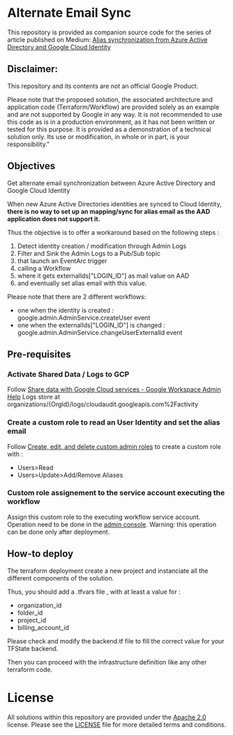 <!-- Copyright 2022 Google LLC

Licensed under the Apache License, Version 2.0 (the "License");
you may not use this file except in compliance with the License.
You may obtain a copy of the License at

     https://www.apache.org/licenses/LICENSE-2.0

 Unless required by applicable law or agreed to in writing, software
 distributed under the License is distributed on an "AS IS" BASIS,
 WITHOUT WARRANTIES OR CONDITIONS OF ANY KIND, either express or implied.
 See the License for the specific language governing permissions and
 limitations under the License. -->

# Alternate Email Sync 
This repository is provided as companion source code for the series of article published on Medium:
[Alias synchronization from Azure Active Directory and Google Cloud Identity](https://medium.com/@nicolas.hooge/alias-synchronization-from-azure-active-directory-to-google-cloud-identity-part-1-7b9059e35405)

## Disclaimer: 
This repository and its contents are not an official Google Product.

Please note that the proposed solution, the associated architecture and application code (Terraform/Workflow) are provided solely as an example and are not supported by Google in any way. It is not recommended to use this code as is in a production environment, as it has not been written or tested for this purpose. It is provided as a demonstration of a technical solution only. Its use or modification, in whole or in part, is your responsibility."

## Objectives
Get alternate email synchronization between Azure Active Directory and Google Cloud Identity

When new Azure Active Directories identities are synced to Cloud Identity, **there is no way to set up an mapping/sync for alias email as the AAD application does not support it.**

Thus the objective is to offer a workaround based on the following steps :

1. Detect identity creation / modification through Admin Logs
2. Filter and Sink the Admin Logs to a Pub/Sub topic
3. that launch an EventArc trigger
4. calling a Workflow 
5. where it gets externalIds["LOGIN_ID"] as mail value on AAD
6. and eventually set alias email with this value.

Please note that there are 2 different workflows:
- one when the identity is created : google.admin.AdminService.createUser event
- one when the externalIds["LOGIN_ID"] is changed : google.admin.AdminService.changeUserExternalId event

## Pre-requisites

### Activate Shared Data / Logs to GCP 
Follow [Share data with Google Cloud services - Google Workspace Admin Help](https://support.google.com/a/answer/9320190)
Logs store at organizations/{OrgId}/logs/cloudaudit.googleapis.com%2Factivity

### Create a custom role to read an User Identity and set the alias email
Follow [Create, edit, and delete custom admin roles](https://support.google.com/cloudidentity/answer/2406043?hl=en) to create a custom role with :
- Users>Read
- Users>Update>Add/Remove Aliases

### Custom role assignement to the service account executing the workflow
Assign this custom role to the executing workflow service account. Operation need to be done in the [admin console](https://admin.google.com/). 
Warning: this operation can be done only after deployment.

## How-to deploy
The terraform deployment create a new project and instanciate all the different components of the solution.

Thus, you should add a .tfvars file , with at least a value for :
- organization_id
- folder_id
- project_id
- billing_account_id

Please check and modify the backend.tf file to fill the correct value for your TFState backend.

Then you can proceed with the infrastructure definition like any other terraform code.

# License
All solutions within this repository are provided under the [Apache 2.0](https://www.apache.org/licenses/LICENSE-2.0) license. Please see the [LICENSE](https://github.com/GoogleCloudPlatform/smart-expenses/blob/main/LICENSE) file for more detailed terms and conditions.
